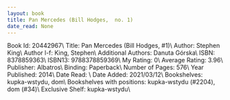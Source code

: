 ```yaml
---
layout: book
title: Pan Mercedes (Bill Hodges,  no. 1)
date_read: None
---
```


Book Id: 20442967\ 
Title: Pan Mercedes (Bill Hodges, #1)\ 
Author: Stephen King\ 
Author l-f: King, Stephen\ 
Additional Authors: Danuta Górska\ 
ISBN: 8378859363\ 
ISBN13: 9788378859369\ 
My Rating: 0\ 
Average Rating: 3.96\ 
Publisher: Albatros\ 
Binding: Paperback\ 
Number of Pages: 576\ 
Year Published: 2014\ 
Date Read: \ 
Date Added: 2021/03/12\ 
Bookshelves: kupka-wstydu, dom\ 
Bookshelves with positions: kupka-wstydu (#2204), dom (#34)\ 
Exclusive Shelf: kupka-wstydu\ 

